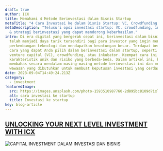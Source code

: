 ```yaml
---
draft: true
author: ICX
title: Memahami 4 Metode Berinvestasi dalam Bisnis Startup
metaTitle: "4 Cara Investasi ke dalam Bisnis Startup: VC, Crowdfunding, Inkubator"
metaDescription: "Telusuri opsi investasi startup: VC, crowdfunding, inkubator,
  & strategi berinvestasi yang dapat mendorong keberhasilan."
intro: Di era digital yang bergerak cepat ini, berinvestasi dalam bisnis startup
  telah menjadi daya tarik tersendiri bagi para investor yang ingin mengikuti
  perkembangan teknologi dan mendapatkan keuntungan besar. Terdapat berbagai
  cara yang dapat Anda pilih dalam berinvestasi dalam startup, seperti melalui
  venture capital (VC), crowdfunding, atau inkubator. Keempat cara ini memiliki
  karakteristik unik dan risiko yang berbeda-beda. Dalam artikel ini, kita akan
  membahas secara mendalam masing-masing metode berinvestasi ini dan memberikan
  wawasan yang dibutuhkan untuk membuat keputusan investasi yang cerdas.
date: 2023-09-04T14:49:24.213Z
category:
  - investment
featuredImage:
  src: https://images.unsplash.com/photo-1593510987760-2d895bc8109d?ixlib=rb-4.0.3&ixid=M3wxMjA3fDB8MHxzZWFyY2h8Mnx8ZnVuZGluZ3xlbnwwfHwwfHx8MA%3D%3D&auto=format&fit=crop&w=1000&q=60
  alt: cara investasi ke startup
  title: Investasi ke startup
key: blog-article
---
```

## [U﻿NLOCKING YOUR NEXT LEVEL INVESTMENT WITH ICX](https://icx.id/?utm_source=content_blog&utm_medium=blog&utm_campaign=blog&utm_id=content_blog&utm_content=blog_content)

![CAPITAL INVESTMENT DALAM INVESTASI DAN BISNIS](https://icx.id/img/snapinsta.app_346119647_1435083573982006_484823168912654359_n_1080-1-.jpg)